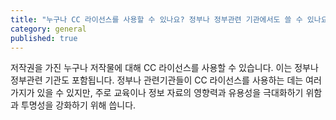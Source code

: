 ```yaml
---
title: "누구나 CC 라이선스를 사용할 수 있나요? 정부나 정부관련 기관에서도 쓸 수 있나요?"
category: general
published: true
---
```




저작권을 가진 누구나 저작물에 대해 CC 라이선스를 사용할 수 있습니다. 이는 정부나 정부관련 기관도 포함됩니다. 정부나 관련기관들이 CC 라이선스를 사용하는 데는 여러 가지가 있을 수 있지만, 주로 교육이나 정보 자료의 영향력과 유용성을 극대화하기 위함과 투명성을 강화하기 위해 씁니다.
